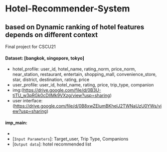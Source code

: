 # Hotel-Recommender-System
## based on Dynamic ranking of hotel features depends on different context
Final project for CSCU21

#### Dataset: [bangkok, singopore, tokyo]
- hotel_profile:
  user_id, hotel_name, rating_norm, price_norm, near_station, restaurant, entertain, shopping_mall, convenience_store, star, district, destination, rating, price
- user_profile:
  user_id, hotel_name, rating, price, trip_type, companion
- img:(https://drive.google.com/file/d/0B3U-tiTU_w3pRGk0cDllMk9VXzg/view?usp=sharing)
- user interface:(https://drive.google.com/file/d/0B8xwZElumBKhelJ2TWNaUzU0YWs/view?usp=sharing)

#### imp_main:
  - [`Input dataset`]: user_sample.csv
  - [`Input Parameters`]: Target_user, Trip Type, Companions
  - [`Output data`]: hotel recommended list
